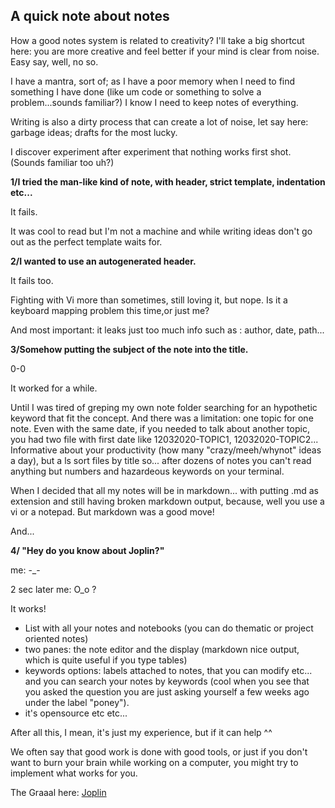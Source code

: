 ## A quick note about notes

How a good notes system is related to creativity?
I'll take a big shortcut here: you are more creative and feel better if your mind is clear from noise.
Easy say, well, no so.

I have a mantra, sort of; as I have a poor memory when I need to find something I have done (like um code or something to solve a problem...sounds familiar?) I know I need to keep notes of everything.

Writing is also a dirty process that can create a lot of noise, let say here: garbage ideas; drafts for the most lucky.


I discover experiment after experiment that nothing works first shot. (Sounds familiar too uh?)

**1/I tried the man-like kind of note, with header, strict template, indentation etc...**

  It fails.
  
It was cool to read but I'm not a machine and while writing ideas don't go out as the perfect template waits for.

**2/I wanted to use an autogenerated header.**

  It fails too.
  
Fighting with Vi more than sometimes, still loving it, but nope. Is it a keyboard mapping problem this time,or just me?

And most important: it leaks just too much info such as : author, date, path...


**3/Somehow putting the subject of the note into the title.**

  0-0
  
  It worked for a while.
  
  Until I was tired of greping my own note folder searching for an hypothetic keyword that fit the concept. And there was a limitation: one topic for one note. Even with the same date, if you needed to talk about another topic, you had two file with first date like 12032020-TOPIC1, 12032020-TOPIC2... Informative about your productivity (how many "crazy/meeh/whynot" ideas a day), but a ls sort files by title so... after dozens of notes you can't read anything but numbers and hazardeous keywords on your terminal.
  
  When I decided that all my notes will be in markdown... with putting .md as extension and still having broken markdown output, because, well you use a vi or a notepad. But markdown was a good move!
  
  And...
  
**4/ "Hey do  you know about Joplin?"**

me: -_- 

2 sec later me: O_o ?


  It works!
  
  - List with all your notes and notebooks (you can do thematic or project oriented notes)
  - two panes: the note editor and the display (markdown nice output, which is quite useful if you type tables)
  - keywords options: labels attached to notes, that you can modify etc... and you can search your notes by keywords (cool when you see that you asked the question you are just asking yourself a few weeks ago under the label "poney").
  - it's opensource etc etc... 
  
  
  After all this, I mean, it's just my experience, but if it can help ^^ 
  
  
  We often say that good work is done with good tools, or just if you don't want to burn your brain while working on a computer, you might try to implement what works for you.
  
  
  The Graaal here:  [Joplin](https://joplinapp.org/)
  
  
